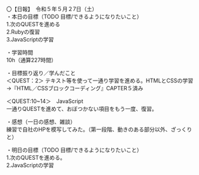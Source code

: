 〇【日報】　令和５年５月２7日（土）  
・本日の目標（TODO 目標/できるようになりたいこと）  
1.次のQUESTを進める  
2.Rubyの復習  
3.JavaScriptの学習 　
  
・学習時間  
10h（通算227時間）  
  
・目標振り返り／学んだこと  
＜QUEST：2＞ 
テキスト等を使って一通り学習を進める。HTMLとCSSの学習→『HTML／CSSブロックコーディング』CAPTER５済み   
  
＜QUEST:10~14＞　JavaScript  
一通りQUESTを進めて、おぼつかない項目をもう一度、復習。  

・感想（一日の感想、雑談）  
練習で自社のHPを模写してみた。（第一段階、動きのある部分以外、ざっくりと）    
  
・明日の目標（TODO 目標/できるようになりたいこと）  
1.次のQUESTを進める。  
2.JavaScriptの学習  
